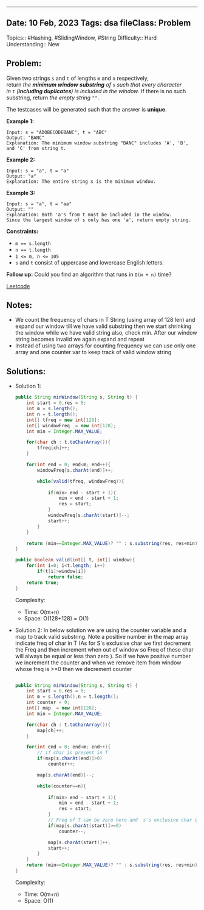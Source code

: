 
---
Date: 10 Feb, 2023
Tags: dsa
fileClass: Problem
---
Topics:: #Hashing, #SlidingWindow, #String
Difficulty::  Hard
Understanding:: New
## Problem: 
 Given two strings `s` and `t` of lengths `m` and `n` respectively, return _the **minimum window**_ **_substring_** _of_ `s` _such that every character in_ `t` _(**including duplicates**) is included in the window_. If there is no such substring, return _the empty string_ `""`.

The testcases will be generated such that the answer is **unique**.

**Example 1:**

	Input: s = "ADOBECODEBANC", t = "ABC"
	Output: "BANC"
	Explanation: The minimum window substring "BANC" includes 'A', 'B', and 'C' from string t.

**Example 2:**

	Input: s = "a", t = "a"
	Output: "a"
	Explanation: The entire string s is the minimum window.

**Example 3:**

	Input: s = "a", t = "aa"
	Output: ""
	Explanation: Both 'a's from t must be included in the window.
	Since the largest window of s only has one 'a', return empty string.

**Constraints:**

-   `m == s.length`
-   `n == t.length`
-   `1 <= m, n <= 105`
-   `s` and `t` consist of uppercase and lowercase English letters.

**Follow up:** Could you find an algorithm that runs in `O(m + n)` time?

[Leetcode]( https://leetcode.com/problems/minimum-window-substring/)

## Notes: 
- We count the frequency of chars in T String (using array of 128 len) and expand our window till we have valid substring then we start shrinking the window while we have valid string also, check min. After our window string becomes invalid we again expand and repeat
- Instead of using two arrays for counting frequency we can use only one array and one counter var to keep track of valid window string

## Solutions: 

- Solution 1: 
	```java
	public String minWindow(String s, String t) {
        int start = 0,res = 0;
        int m = s.length();
        int n = t.length();
        int[] tfreq = new int[128];
        int[] windowFreq  = new int[128];
        int min = Integer.MAX_VALUE;

        for(char ch : t.toCharArray()){
            tfreq[ch]++;
        }

        for(int end = 0; end<m; end++){
            windowFreq[s.charAt(end)]++;

            while(valid(tfreq, windowFreq)){
                
                if(min> end - start + 1){
                    min = end - start + 1;
                    res = start;
                }
                windowFreq[s.charAt(start)]--;
                start++;
            }
        }

        return (min==Integer.MAX_VALUE)? "" : s.substring(res, res+min);
    }
    
    public boolean valid(int[] t, int[] window){
        for(int i=0; i<t.length; i++)
            if(t[i]>window[i])
                return false;
        return true;
    }
	
	```
	Complexity: 
	- Time: O(m+n)
	- Space: O(128+128) = O(1)

- Solution 2: 
	In below solution we are using the counter variable and a map to track valid substring. Note a positive number in the map array indicate freq of char in T (As for S's exclusive char we first decrement the Freq and then increment when out of window so Freq of these char will always be equal or less than zero ). So if we have positive number we increment the counter and when we remove item from window whose freq is >=0 then we decrement counter 

	```java
	
	public String minWindow(String s, String t) {
		int start = 0,res = 0;
		int m = s.length(),n = t.length();
		int counter = 0;
		int[] map  = new int[128];
		int min = Integer.MAX_VALUE;
	
		for(char ch : t.toCharArray()){
			map[ch]++;
		}
	
		for(int end = 0; end<m; end++){
			// if char is present in T
			if(map[s.charAt(end)]>0)  
				counter++; 
	
			map[s.charAt(end)]--;
	
			while(counter==n){
				
				if(min> end - start + 1){
					min = end - start + 1;
					res = start;
				}
				// Freq of T can be zero here and  s's exclusive char can be only negative here hence >=0
				if(map[s.charAt(start)]>=0)
					counter--;

				map[s.charAt(start)]++;
				start++;
			}
		}
		return (min==Integer.MAX_VALUE)? "" : s.substring(res, res+min);
	}
	
	```
	Complexity: 
	- Time: O(m+n)
	- Space: O(1)

